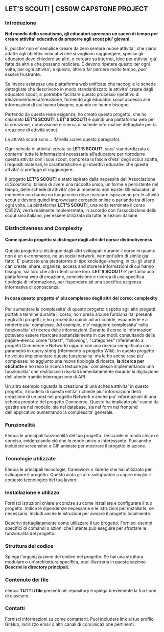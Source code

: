 ## LET'S SCOUT! | CS50W CAPSTONE PROJECT

### Introduzione
**Nel mondo dello scoutismo, gli educatori sprecano un sacco di tempo per creare attivita' educative da proporre agli scout piu' giovani.**

E, poiche' non e' semplice creare da zero sempre nuove attivita', che siano adatte agli obiettivi educativi che si vogliono raggiungere, spesso gli educatori devo chiedere ad altri, o cercare su internet, idee per attivita' gia' fatte da altri e che possano replicare. E devono ripetere questo iter ogni volta, per ogni attivita'; e questo, oltre a far perdere molto tempo, puo' essere frustrante.

Se invece esistesse una piattaforma web unificata che raccoglie le schede dettagliate che descrivono in modo standardizzato le attivita' create dagli educatori scout, si potrebbe facilitare questo processo ripetitivo di ideazione/ricerca/creazione, fornendo agli educatori scout accesso alle informazioni di cui hanno bisogno, quando ne hanno bisogno.

Partendo da questa reale esigenza, ho creato questo progetto, che ho chiamato **LET'S SCOUT!**. **LET'S SCOUT!** è quindi una piattaforma web per la creazione, condivisione e ricerca di schede informative dettagliate per la creazione di attività scout.

Le attività scout sono... (Mirella scrive questo paragrafo).

Ogni scheda di attivita' creata su **LET'S SCOUT!**, sara' standardizzata e conterra' tutte le informazioni necessarie all'educatore per riprodurre questa attività con i suoi scout, compresa la fascia d'eta' degli scout adatta, i requisiti materiali, le caratteristiche e gli obiettivi educativi che questa attvita' si prefigge di raggiungere. 

Il progetto **LET'S SCOUT!** è stato ispirato dalla necessità dell'Associazione di Scoutismo Italiano di avere una raccolta unica, uniforme e persistente nel tempo, delle schede di attivita' che al momento non esiste. Gli educatori al momento non hanno un luogo unico dove ricercare ispirazione per le attività scout e devono quindi improvvisare cercando online o parlando tra di loro ogni volta. La piattaforma **LET'S SCOUT!**, una volta terminato il corso CS50W, verrà realmente implementata, in accordo con l'associazione dello scoutismo italiano, per essere utilizzata da tutte le sezioni italiane.

### Distinctiveness and Complexity

#### Come questo progetto si distingue dagli altri del corso: distinctiveness
Questo progetto si distingue dagli altri sviluppati durante il corso in quanto non è un e-commerce, ne un social network, ne nient'altro di simile gia' fatto. E' piuttosto una piattaforma di tipo knoledge-sharing, in cui gli utenti can create, share, organize, access and store le informazioni di cui hanno bisogno, sia loro che altri utenti come loro. **LET'S SCOUT!** e' pertanto una piattaforma web di creazione, condivisione e ricerca di una specifica tipologia di informazione, per rispondere ad una specifica esigenza informativa di conoscenza.

#### In cosa questo progetto e' piu complesso degli altri del corso: complexity
Per aumentare la complessita' di questo progetto rispetto agli altri progetti portati a termine durante il corso, ho ripreso alcune funzionalita' presenti negli altri progetti, e ho proceduto quindi ad arricchirle, espanderle e a renderle piu' complesse. Ad esempio, c'e' maggiore complessita' nella funzionalita' di ricerca delle informazioni. Durante il corso le informazioni potevano essere ricercate sostanzialmente in due modi: consultando delle pagine-elenco come "latest", "following", "categories" (riferimento a progetti Commerce e Network) oppure con una ricerca semplificata con parametro in query string (riferimento a progetto Wiki). In questo progetto ho voluto implementare queste funzionalita' ma le ho anche rese piu' complesse: ho aggiunto una nuova tipologia di ricerca, **la ricerca per etichette** e ho reso la ricerca testuale piu' complessa implementando una funzionalita' che restituisce i risultati immediatamente durante la digitazione dell'utente tramite interrogazione di API.

Un altro esempio riguarda la creazione di una scheda attivita' in questo progetto, il modello di questa entita' richiede piu' informazioni della creazione di un post nel progetto Network e anche piu' informazioni di una scheda prodotto del progetto Commerce. Questo ha implicato piu' campi da gestire sia nel modello, sia nel database, sia nel form nel frontend dell'applicativo aumentando la complessita' generale.


### Funzionalità

Elenca le principali funzionalità del tuo progetto. Descrivile in modo chiaro e conciso, evidenziando ciò che lo rende unico o interessante. Puoi anche includere screenshot o GIF animate per mostrare il progetto in azione.

### Tecnologie utilizzate

Elenca le principali tecnologie, framework o librerie che hai utilizzato per sviluppare il progetto. Questo aiuta gli altri sviluppatori a capire meglio il contesto tecnologico del tuo lavoro.

### Installazione e utilizzo

Fornisci istruzioni chiare e concise su come installare e configurare il tuo progetto. Indica le dipendenze necessarie e le istruzioni per installarle, se necessario. Includi anche le istruzioni per avviare il progetto localmente.

Descrivi dettagliatamente come utilizzare il tuo progetto. Fornisci esempi specifici di comandi o azioni che l'utente può eseguire per sfruttare le funzionalità del progetto.

### Struttura del codice

Spiega l'organizzazione del codice nel progetto. Se hai una struttura modulare o un'architettura specifica, puoi illustrarla in questa sezione. **Descrivi le directory principali.**

### Contenuto dei file

elenca **TUTTI i file** presenti nel repository e spiega brevemente la funzione di ciascuno.

### Contatti

Fornisci informazioni su come contattarti. Puoi includere link al tuo profilo GitHub, indirizzo email o altri canali di comunicazione pertinenti.
